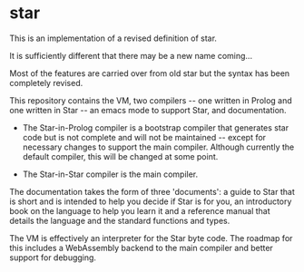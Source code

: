 # star

This is an implementation of a revised definition of star.

It is sufficiently different that there may be a new name coming...

Most of the features are carried over from old star but the syntax has been
completely revised.

This repository contains the VM, two compilers -- one written in Prolog and one
written in Star --  an emacs mode to support Star, and documentation.

* The Star-in-Prolog compiler is a bootstrap compiler that generates star code
  but is not complete and will not be maintained -- except for necessary changes
  to support the main compiler. Although currently the default compiler, this
  will be changed at some point.

* The Star-in-Star compiler is the main compiler.

The documentation takes the form of three 'documents': a guide to Star that is
short and is intended to help you decide if Star is for you, an introductory
book on the language to help you learn it and a reference manual that details
the language and the standard functions and types.

The VM is effectively an interpreter for the Star byte code. The roadmap for
this includes a WebAssembly backend to the main compiler and better support for
debugging.




